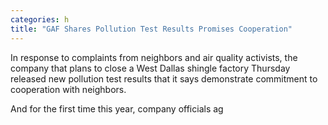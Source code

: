```yaml
---
categories: h
title: "GAF Shares Pollution Test Results Promises Cooperation"
---
```


In response to complaints from neighbors and air quality activists, the company that plans to close a West Dallas shingle factory Thursday released new pollution test results that it says demonstrate commitment to cooperation with neighbors.



And for the first time this year, company officials ag